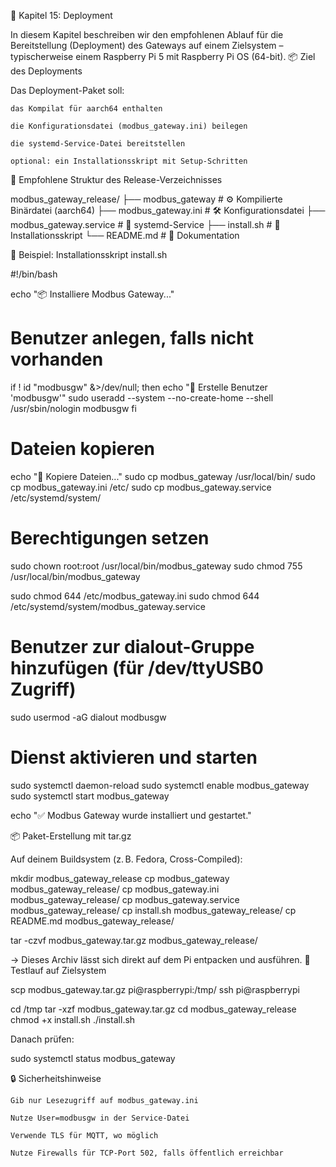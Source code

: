 🚀 Kapitel 15: Deployment

In diesem Kapitel beschreiben wir den empfohlenen Ablauf für die Bereitstellung (Deployment) des Gateways auf einem Zielsystem – typischerweise einem Raspberry Pi 5 mit Raspberry Pi OS (64-bit).
📦 Ziel des Deployments

Das Deployment-Paket soll:

    das Kompilat für aarch64 enthalten

    die Konfigurationsdatei (modbus_gateway.ini) beilegen

    die systemd-Service-Datei bereitstellen

    optional: ein Installationsskript mit Setup-Schritten

📁 Empfohlene Struktur des Release-Verzeichnisses

modbus_gateway_release/
├── modbus_gateway              # ⚙️ Kompilierte Binärdatei (aarch64)
├── modbus_gateway.ini          # 🛠 Konfigurationsdatei
├── modbus_gateway.service      # 🧩 systemd-Service
├── install.sh                  # 🧰 Installationsskript
└── README.md                   # 📘 Dokumentation

🧰 Beispiel: Installationsskript install.sh

#!/bin/bash

echo "📦 Installiere Modbus Gateway..."

# Benutzer anlegen, falls nicht vorhanden
if ! id "modbusgw" &>/dev/null; then
    echo "👤 Erstelle Benutzer 'modbusgw'"
    sudo useradd --system --no-create-home --shell /usr/sbin/nologin modbusgw
fi

# Dateien kopieren
echo "📁 Kopiere Dateien..."
sudo cp modbus_gateway /usr/local/bin/
sudo cp modbus_gateway.ini /etc/
sudo cp modbus_gateway.service /etc/systemd/system/

# Berechtigungen setzen
sudo chown root:root /usr/local/bin/modbus_gateway
sudo chmod 755 /usr/local/bin/modbus_gateway

sudo chmod 644 /etc/modbus_gateway.ini
sudo chmod 644 /etc/systemd/system/modbus_gateway.service

# Benutzer zur dialout-Gruppe hinzufügen (für /dev/ttyUSB0 Zugriff)
sudo usermod -aG dialout modbusgw

# Dienst aktivieren und starten
sudo systemctl daemon-reload
sudo systemctl enable modbus_gateway
sudo systemctl start modbus_gateway

echo "✅ Modbus Gateway wurde installiert und gestartet."

📦 Paket-Erstellung mit tar.gz

Auf deinem Buildsystem (z. B. Fedora, Cross-Compiled):

mkdir modbus_gateway_release
cp modbus_gateway modbus_gateway_release/
cp modbus_gateway.ini modbus_gateway_release/
cp modbus_gateway.service modbus_gateway_release/
cp install.sh modbus_gateway_release/
cp README.md modbus_gateway_release/

tar -czvf modbus_gateway.tar.gz modbus_gateway_release/

→ Dieses Archiv lässt sich direkt auf dem Pi entpacken und ausführen.
🧪 Testlauf auf Zielsystem

scp modbus_gateway.tar.gz pi@raspberrypi:/tmp/
ssh pi@raspberrypi

cd /tmp
tar -xzf modbus_gateway.tar.gz
cd modbus_gateway_release
chmod +x install.sh
./install.sh

Danach prüfen:

sudo systemctl status modbus_gateway

🔒 Sicherheitshinweise

    Gib nur Lesezugriff auf modbus_gateway.ini

    Nutze User=modbusgw in der Service-Datei

    Verwende TLS für MQTT, wo möglich

    Nutze Firewalls für TCP-Port 502, falls öffentlich erreichbar

